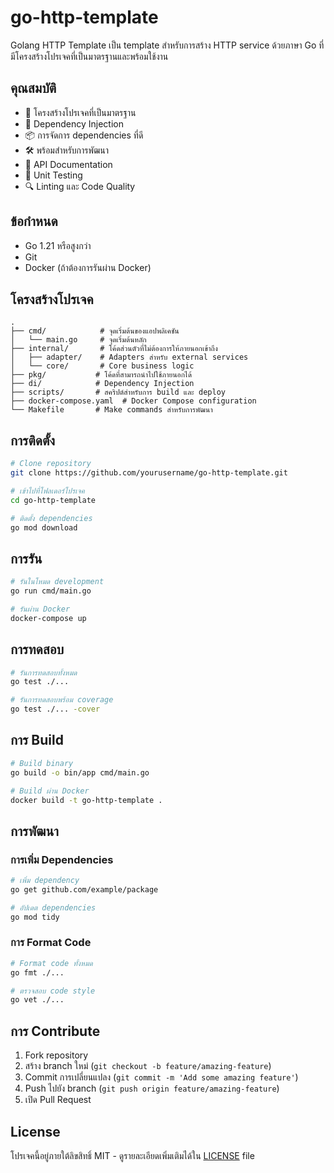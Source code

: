 # go-http-template

Golang HTTP Template เป็น template สำหรับการสร้าง HTTP service ด้วยภาษา Go ที่มีโครงสร้างโปรเจคที่เป็นมาตรฐานและพร้อมใช้งาน

## คุณสมบัติ

- 🚀 โครงสร้างโปรเจคที่เป็นมาตรฐาน
- 🔄 Dependency Injection
- 📦 การจัดการ dependencies ที่ดี
- 🛠️ พร้อมสำหรับการพัฒนา
- 📝 API Documentation
- 🧪 Unit Testing
- 🔍 Linting และ Code Quality

## ข้อกำหนด

- Go 1.21 หรือสูงกว่า
- Git
- Docker (ถ้าต้องการรันผ่าน Docker)

## โครงสร้างโปรเจค

```
.
├── cmd/            # จุดเริ่มต้นของแอปพลิเคชัน
│   └── main.go     # จุดเริ่มต้นหลัก
├── internal/       # โค้ดส่วนตัวที่ไม่ต้องการให้ภายนอกเข้าถึง
│   ├── adapter/    # Adapters สำหรับ external services
│   └── core/       # Core business logic
├── pkg/           # โค้ดที่สามารถนำไปใช้ภายนอกได้
├── di/            # Dependency Injection
├── scripts/       # สคริปต์สำหรับการ build และ deploy
├── docker-compose.yaml  # Docker Compose configuration
└── Makefile       # Make commands สำหรับการพัฒนา
```

## การติดตั้ง

```bash
# Clone repository
git clone https://github.com/yourusername/go-http-template.git

# เข้าไปที่โฟลเดอร์โปรเจค
cd go-http-template

# ติดตั้ง dependencies
go mod download
```

## การรัน

```bash
# รันในโหมด development
go run cmd/main.go

# รันผ่าน Docker
docker-compose up
```

## การทดสอบ

```bash
# รันการทดสอบทั้งหมด
go test ./...

# รันการทดสอบพร้อม coverage
go test ./... -cover
```

## การ Build

```bash
# Build binary
go build -o bin/app cmd/main.go

# Build ผ่าน Docker
docker build -t go-http-template .
```

## การพัฒนา

### การเพิ่ม Dependencies

```bash
# เพิ่ม dependency
go get github.com/example/package

# อัปเดต dependencies
go mod tidy
```

### การ Format Code

```bash
# Format code ทั้งหมด
go fmt ./...

# ตรวจสอบ code style
go vet ./...
```

## การ Contribute

1. Fork repository
2. สร้าง branch ใหม่ (`git checkout -b feature/amazing-feature`)
3. Commit การเปลี่ยนแปลง (`git commit -m 'Add some amazing feature'`)
4. Push ไปยัง branch (`git push origin feature/amazing-feature`)
5. เปิด Pull Request

## License

โปรเจคนี้อยู่ภายใต้ลิขสิทธิ์ MIT - ดูรายละเอียดเพิ่มเติมได้ใน [LICENSE](LICENSE) file
